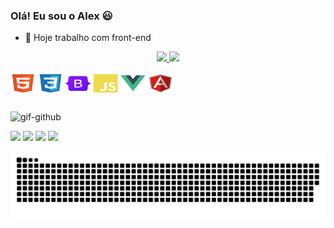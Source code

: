 ### Olá! Eu sou o Alex 😃

- 🔭 Hoje trabalho com front-end

<div align="center">
  <a href="https://github.com/alex10237">
    <img height="180em" src="https://github-readme-stats.vercel.app/api?username=alex10237&show_icons=true&theme=dracula&include_all_commits=true&count_private=true"/>
    <img height="180em" src="https://github-readme-stats.vercel.app/api/top-langs/?username=alex10237&layout=compact&langs_count=7&theme=dracula"/>
  </a>  
</div>
<div style="display: inline_block"><br>
  <img align="center" alt="Alex-HTML" height="30" width="40" src="https://raw.githubusercontent.com/devicons/devicon/master/icons/html5/html5-original.svg">
  <img align="center" alt="Alex-CSS" height="30" width="40" src="https://raw.githubusercontent.com/devicons/devicon/master/icons/css3/css3-original.svg">
  <img align="center" alt="Alex-Bootstrap" height="30" width="40" src="https://raw.githubusercontent.com/devicons/devicon/master/icons/bootstrap/bootstrap-original.svg">   
  <img align="center" alt="Alex-Js" height="30" width="40" src="https://raw.githubusercontent.com/devicons/devicon/master/icons/javascript/javascript-plain.svg">
  <img align="center" alt="Alex-Vue" height="30" width="40" src="https://raw.githubusercontent.com/devicons/devicon/master/icons/vuejs/vuejs-original.svg">
  <img align="center" alt="Alex-Vue" height="30" width="40" src="https://raw.githubusercontent.com/devicons/devicon/master/icons/angularjs/angularjs-original.svg">
  
</div>

##
 
<div>

![gif-github](https://user-images.githubusercontent.com/57776114/184043263-c3ccf1bf-557e-4536-b78b-08b916965ec7.gif)

  <a href="https://instagram.com/alex.msilva" target="_blank"><img src="https://img.shields.io/badge/-Instagram-%23E4405F?style=for-the-badge&logo=instagram&logoColor=white" target="_blank"></a>
 <a href="https://discord.gg/AlexMoreira#8321" target="_blank"><img src="https://img.shields.io/badge/Discord-7289DA?style=for-the-badge&logo=discord&logoColor=white" target="_blank"></a> 
  <a href = "mailto:alexmoreira64@gmail.com"><img src="https://img.shields.io/badge/-Gmail-%23333?style=for-the-badge&logo=gmail&logoColor=white" target="_blank"></a>
  <a href="https://www.linkedin.com/in/dev-alex-silva" target="_blank"><img src="https://img.shields.io/badge/-LinkedIn-%230077B5?style=for-the-badge&logo=linkedin&logoColor=white" target="_blank"></a> 
    
  ![Snake animation](https://github.com/alex10237/alex10237/blob/output/github-contribution-grid-snake.svg)
</div>
